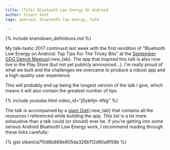 ```yaml
---
title: (Talk) Bluetooth Low Energy On Android
author: Stuart Kent
tags: android, bluetooth low energy, talk

---
```


{% include kramdown_definitions.md %}

My talk-tastic 2017 continued last week with the first rendition of "Bluetooth Low Energy on Android: Top Tips For The Tricky Bits" at the [September GDG Detroit Meetup](https://www.meetup.com/Detroit-Google-Developers-Group/events/242230685/){:new_tab}. The app that inspired this talk is also now live in the Play Store (but not yet publicly announced...). I'm really proud of what we built and the challenges we overcame to produce a robust app and a high-quality user experience.

This will probably end up being the longest version of the talk I give, which means it will also contain the greatest number of tips.

{% include youtube.html video_id="jDykHjn-4Ng" %}

The talk is accompanied by a [giant Gist](https://gist.github.com/stkent/a7f0d6b868e805da326b112d60a9f59b){:new_tab} that contains all the resources I referenced while building the app. This list is a lot more exhaustive than a talk could (or should) ever be. If you're getting into some serious Android Bluetooth Low Energy work, I recommend reading through these links carefully:

{% gist stkent/a7f0d6b868e805da326b112d60a9f59b %}
